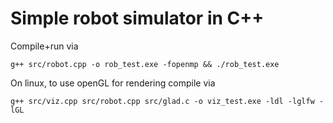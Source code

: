 # Simple robot simulator in C++

Compile+run via 

```g++ src/robot.cpp -o rob_test.exe -fopenmp && ./rob_test.exe```

On linux, to use openGL for rendering compile via 

```g++ src/viz.cpp src/robot.cpp src/glad.c -o viz_test.exe -ldl -lglfw -lGL```